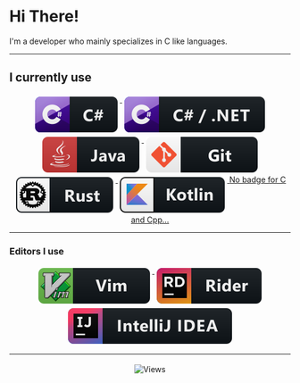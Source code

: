 # Hi There!
I'm a developer who mainly specializes in C like languages. 

<hr>


## I currently use

<p align="center">
  <a href="https://github.com/dotnet/csharplang">
    <img src="https://github.com/MikeCodesDotNET/ColoredBadges/raw/master/svg/dev/languages/csharp.svg" alt="Csharp" style="vertical-align:top; margin:4px">
  </a>

  <a href="https://dotnet.microsoft.com"/>
    <img src="https://github.com/MikeCodesDotNET/ColoredBadges/raw/master/svg/dev/languages/csharp_dotnet.svg" alt="CsharpNet" style="vertical-align:top; margin:4px">
  </a>

  <a href="https://www.java.com/en/"/>
    <img src="https://github.com/MikeCodesDotNET/ColoredBadges/raw/master/svg/dev/languages/java.svg" alt="Java" style="vertical-align:top; margin:4px">
  </a>

  <a href="https://git-scm.com/"/>
    <img src="https://raw.githubusercontent.com/MikeCodesDotNET/ColoredBadges/8123dfb6450f9e3465f6b82e4440af1d1a7f92e5/svg/dev/tools/git.svg" alt="Git" style="vertical-align:top; margin:4px">
  </a>

  <a href="https://www.rust-lang.org/"/>
    <img src="https://github.com/MikeCodesDotNET/ColoredBadges/raw/master/svg/dev/languages/rust.svg" alt="Rust" style="vertical-align:top; margin:4px">
  </a>

  <a href="https://kotlinlang.org//"/>
    <img src="https://raw.githubusercontent.com/MikeCodesDotNET/ColoredBadges/b15e56a11a52933b5a75bf45679671ee06d7702a/svg/dev/languages/kotlin.svg" alt="Kotlin" style="vertical-align:top; margin:4px">
  </a>

  <a href="#"/>
    No badge for C and Cpp...
  </a>

</p>

<hr>

### Editors I use

<p align="center">
   <a href="https://www.vim.org/"/>
    <img src="https://raw.githubusercontent.com/MikeCodesDotNET/ColoredBadges/b15e56a11a52933b5a75bf45679671ee06d7702a/svg/dev/tools/vim.svg" alt="Vim" style="vertical-align:top; margin:4px">
  </a>

  <a href="https://www.jetbrains.com/rider/"/>
    <img src="https://github.com/MikeCodesDotNET/ColoredBadges/raw/master/svg/dev/tools/jetbrains_rider.svg" alt="Rider" style="vertical-align:top; margin:4px">
  </a>

  <a href="https://www.jetbrains.com/idea/"/>
    <img src="https://github.com/MikeCodesDotNET/ColoredBadges/raw/master/svg/dev/tools/jetbrains_intellij.svg" alt="IntelliJ" style="vertical-align:top; margin:4px">
  </a>
</p>

<hr>

<p align="center">

  <a/>
    <img src="https://komarev.com/ghpvc/?username=TheStachelfisch" alt="Views" style="vertical-align:top; margin:4px">
  </a>
</p>

